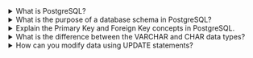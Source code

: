 <details> 
<summary>What is PostgreSQL?</summary>

###

PostgreSQL  একটি ওপেন-সোর্স, অবজেক্ট-রিলেশনাল ডাটাবেস ম্যানেজমেন্ট সিস্টেম (ORDBMS)। এটি একটি শক্তিশালী, ফিচার-সমৃদ্ধ এবং স্থিতিশীল ডাটাবেস সিস্টেম, যা বড় ধরনের অ্যাপ্লিকেশন এবং ওয়েবসাইটের ব্যাকএন্ডে ব্যবহৃত হয়।

এটি মূলত রিলেশনাল ডাটাবেস এর উপর ভিত্তি করে তৈরি, তবে এতে অবজেক্ট ওরিয়েন্টেড ফিচার ও এক্সটেনশন সাপোর্টও আছে।

**PostgreSQL-এর ইতিহাস:**
 এর যাত্রা শুরু হয় 1986 সালে, University of California, Berkeley-তে। প্রকল্পের নাম ছিল POSTGRES। পরে SQL সাপোর্ট যুক্ত করে নাম রাখা হয় PostgreSQL। এটি এখন PostgreSQL Global Development Group দ্বারা পরিচালিত হয়।

**PostgreSQL-এর বৈশিষ্ট্যসমূহ (Features):**

1. **ওপেন সোর্স ও ফ্রি:**
   PostgreSQL সম্পূর্ণভাবে ফ্রি এবং ওপেন সোর্স; আপনি ইচ্ছামত ব্যবহার, কাস্টমাইজ বা পরিবর্তন করতে পারেন।

2. **ACID কমপ্লায়েন্ট:**
   এটি ACID (Atomicity, Consistency, Isolation, Durability) রুল অনুসরণ করে, যা ডেটার নিরাপত্তা নিশ্চিত করে।

3. **আধুনিক ডেটা টাইপ সাপোর্ট:**
   যেমন – `JSON`, `XML`, `ARRAY`, `UUID`, `HSTORE` ইত্যাদি।

4. **Stored Procedures ও Triggers:**
   ব্যবহারকারীরা ফাংশন তৈরি করে অটোমেটেড কার্যক্রম করতে পারে।

5. **Full-Text Search:**
   টেক্সট বা ডকুমেন্ট সার্চিং সুবিধা।

6. **Extensibility:**
   ইউজাররা নিজেরা নতুন ফাংশন, অপারেটর বা ডেটা টাইপ যোগ করতে পারে।

7. **MVCC (Multi-Version Concurrency Control):**
   একাধিক ইউজার একসাথে ডেটার সাথে কাজ করলেও কনফ্লিক্ট হয় না।

8. **Replication ও Backup সুবিধা:**
   ডেটার ব্যাকআপ, রিস্টোর এবং রেপ্লিকেশন খুব সহজে করা যায়।

9. **High Performance:**
   PostgreSQL বড় ডেটা ও ট্রানজ্যাকশন হ্যান্ডেল করতে সক্ষম।

</details>



<details>

<summary>What is the purpose of a database schema in PostgreSQL?</summary>

###

Schema হলো PostgreSQL ডেটাবেসের ভিতরে একটি লজিক্যাল কাঠামো বা namespace, যা বিভিন্ন ডেটাবেস অবজেক্ট যেমন – টেবিল, ভিউ, ফাংশন, ইনডেক্স, সিকোয়েন্স ইত্যাদি সংগঠিতভাবে সংরক্ষণ করে।

**Schema ব্যবহারের মূল উদ্দেশ্যসমূহঃ**

1. **ডেটা অবজেক্ট গুছিয়ে রাখা :**
   স্কিমার মাধ্যমে সংশ্লিষ্ট টেবিল ও অন্যান্য অবজেক্টগুলো একটি নির্দিষ্ট টেবিল রাখা যায়। যেমন, `user` সম্পর্কিত সব টেবিল `user_schema`-তে রাখা যেতে পারে এবং `admin` সম্পর্কিত সব টেবিল `admin_schema`-তে।

2. **Name Conflicts এড়ানো :**
   একই নামের একাধিক টেবিল স্কিমা ব্যবহারের মাধ্যমে রাখা যায়। যেমনঃ

   * `public.users`
   * `admin.users`
     এখানে `users` নাম দুইবার ব্যবহার হলেও স্কিমা আলাদা হওয়ায় কোনো সমস্যা হবে না।

3. **নিরাপত্তা ও এক্সেস কন্ট্রোল:**
   প্রতিটি স্কিমার উপর নির্দিষ্ট ইউজার বা রোলের জন্য পারমিশন সেট করা যায়। এতে করে কোন ইউজার কি দেখতে বা পরিবর্তন করতে পারবে তা নিয়ন্ত্রণ করা সম্ভব হয়।

4. **বড় ডেটাবেসে Management সহজ হয়:**
   একটি বড় অ্যাপ্লিকেশন যেখানে অনেক টেবিল থাকে, সেখানে স্কিমা ব্যবহারে সব কিছু ভাগ করে রাখা যায়। এতে ডেটাবেস পরিচালনা সহজ হয়।

5. **মডিউলার ডিজাইন :**
    বিভিন্ন মডিউল বা ফিচার অনুযায়ী আলাদা স্কিমা ব্যবহার করতে পারেন, যা কোড এবং ডেটা ম্যানেজমেন্টকে আরও সহজ করে।


### **উদাহরণ:**

```sql
CREATE SCHEMA employee_data;

CREATE TABLE employee_data.employees (
  id SERIAL PRIMARY KEY,
  name TEXT,
  salary NUMERIC
);
```

এখানে `employee_data` নামে একটি স্কিমা তৈরি করা হয়েছে, যার ভিতরে `employees` নামের একটি টেবিল রাখা হয়েছে।



PostgreSQL-এ স্কিমা ব্যবহার করলে ডেটাবেস আরও সংগঠিত, নিরাপদ, এবং পরিচালনায় সহজ হয়। এটি বড় প্রজেক্টের জন্য বিশেষভাবে গুরুত্বপূর্ণ।
</details>


<details>



<summary>Explain the Primary Key and Foreign Key concepts in PostgreSQL.</summary>

###
**Primary Key** হলো একটি কলাম (বা একাধিক কলামের সমন্বয়), যা টেবিলের প্রতিটি রেকর্ডকে অন্য রেকর্ড থেকে আলাদা (unique) করে। 

###  বৈশিষ্ট্য:

* প্রতিটি টেবিলে শুধুমাত্র একটি Primary Key থাকতে পারে।
* এটি স্বয়ংক্রিয়ভাবে unique constraint এবং not null constraint আরোপ করে।

###  উদাহরণ:

```sql
CREATE TABLE students (
  student_id SERIAL PRIMARY KEY,
  name TEXT,
  email TEXT
);
```

এখানে `student_id` হলো Primary Key। এটি প্রতিটি ছাত্রকে ইউনিকভাবে শনাক্ত করবে।


## **Foreign Key  কী?**

Foreign Key হলো এমন একটি কলাম, যা অন্য টেবিলের Primary Key-কে রেফারেন্স করে। এটি দুইটি টেবিলের মধ্যে relationship তৈরি করে।

### বৈশিষ্ট্য:

* এটি ডেটাবেসে রেফারেনশিয়াল ইন্টেগ্রিটি নিশ্চিত করে। অর্থাৎ, রেফারেন্স করা মানটি অবশ্যই মূল টেবিলে থাকতে হবে।
* Parent table-এর Primary Key-এর মান না থাকলে child table-এ সেটি ব্যবহার করা যাবে না।

### উদাহরণ:

```sql
CREATE TABLE classes (
  class_id SERIAL PRIMARY KEY,
  class_name TEXT
);

CREATE TABLE students (
  student_id SERIAL PRIMARY KEY,
  name TEXT,
  class_id INT,
  FOREIGN KEY (class_id) REFERENCES classes(class_id)
);
```

এখানে `students` টেবিলের `class_id` একটি Foreign Key, যা `classes` টেবিলের `class_id` কে রেফারেন্স করছে।


##  Tabular পার্থক্য:

| বিষয়                | Primary Key                           | Foreign Key                       |
| ------------------- | ------------------------------------- | --------------------------------- |
| উদ্দেশ্য            | প্রতিটি রেকর্ডকে ইউনিকভাবে শনাক্ত করা | টেবিলগুলোর মধ্যে সম্পর্ক তৈরি করা |
| ইউনিক?              | হ্যাঁ, অবশ্যই ইউনিক                   | না, এটি ডুপ্লিকেট হতে পারে        |
| NULL মান গ্রহণ করে? | না                                    | হ্যাঁ, করতে পারে                  |
| টেবিলের সংখ্যা      | একটি টেবিলে ১টি মাত্র Primary Key     | একাধিক Foreign Key থাকতে পারে     |



In Summary we can say that:
* **Primary Key** একটি টেবিলের প্রতিটি রেকর্ডকে অন্য রেকর্ড থেকে আলাদা (unique) করে। 
* **Foreign Key** দুইটি টেবিলের মধ্যে সম্পর্ক স্থাপন করে এবং ডেটার সঠিকতা নিশ্চিত করে।
</details>


<details>


<summary>What is the difference between the VARCHAR and CHAR data types?</summary>

###
**PostgreSQL-এ VARCHAR এবং CHAR ডেটা টাইপের পার্থক্য** নিচে ব্যাখ্যা করা হলো:


 **VARCHAR বনাম CHAR – পার্থক্য**

| বিষয়                  | `VARCHAR(n)`                                  | `CHAR(n)`                                                     |
| --------------------- | --------------------------------------------- | ------------------------------------------------------------- |
| **সম্পূর্ণ নাম**      | Variable-length character                     | Fixed-length character                                        |
| **ডেটা দৈর্ঘ্য**      | ভেরিয়েবল বা পরিবর্তনশীল দৈর্ঘ্য              | নির্দিষ্ট বা ফিক্সড দৈর্ঘ্য                                   |
| **স্পেস Management** | যতটুকু ক্যারেক্টার দেওয়া হয়, ততটুকু জায়গা নেয় | যতটুকু কম ক্যারেক্টার দেওয়া হোক, বাকি অংশ স্পেস দিয়ে পূরণ করে |
| **পারফরম্যান্স**      | সাধারণত দ্রুত কাজ করে ছোট/মাঝারি ডেটার জন্য   | বড় ডেটার ক্ষেত্রে কম কার্যকর                                  |
| **স্টোরেজ**           | প্রয়োজন অনুযায়ী জায়গা নেয়                     | সবসময় পূর্ণ দৈর্ঘ্যের জায়গা নেয়                               |
| **ব্যবহার উপযোগী**    | যখন ভিন্ন ভিন্ন দৈর্ঘ্যের ডেটা প্রয়োজন হয়     | যখন সব ডেটার দৈর্ঘ্য সমান হওয়া দরকার (যেমন কোড, স্ট্যাটাস)    |


###  উদাহরণ:

####  VARCHAR(10) উদাহরণ:

```sql
CREATE TABLE users (
  name VARCHAR(10)
);
```

যদি `name` = `'Ali'` হয়, তাহলে ৩ ক্যারেক্টারই স্টোর হবে।

####  `CHAR(10)` উদাহরণ:

```sql
CREATE TABLE users (
  name CHAR(10)
);
```

`name` = `'Ali'` হলে, এটি `'Ali       '` (৭টি স্পেস সহ) স্টোর হবে।


###  কবে কোনটা ব্যবহার করবেন?

* `VARCHAR` : যখন ইনপুট ডেটার দৈর্ঘ্য বিভিন্ন হতে পারে (যেমন নাম, ঠিকানা)।
* `CHAR` : যখন সব ডেটা সমান দৈর্ঘ্যের হওয়া দরকার (যেমন – `gender` = `'Male '` বা `'Female'`, `status` = `'Active '` বা `'Inactive'`)।


</details>
<details>
<summary>How can you modify data using UPDATE statements?</summary>

 `UPDATE` Statement কী?

`UPDATE` হলো একটি SQL কমান্ড যা ডেটাবেজের নির্দিষ্ট টেবিলের এক বা একাধিক রো-এর তথ্য পরিবর্তন (modify) করতে ব্যবহার হয়।

### Syntax:

```sql
UPDATE table_name
SET column1 = value1, column2 = value2, ...
WHERE condition;
```

* **`table_name`** → যেই টেবিলের ডেটা পরিবর্তন করতে চান
* **`SET`** → যেই কলামের মান পরিবর্তন করতে চান
* **`WHERE`** → কোন রো-গুলোতে পরিবর্তন হবে তা নির্ধারণ করতে

---

### alert:

`WHERE` clause না দিলে পুরো টেবিলের সব রো আপডেট হয়ে যাবে!

---

### উদাহরণ ১: একটি কলামের মান পরিবর্তন

ধরা যাক আমাদের একটি `students` নামের টেবিল আছে:

```sql
+----+---------+--------+
| id | name    | marks  |
+----+---------+--------+
| 1  | Rafiq   | 75     |
| 2  | Salma   | 60     |
| 3  | Mizan   | 90     |
+----+---------+--------+
```

যদি `Salma` এর `marks` আপডেট করে 80 করতে চাই:

```sql
UPDATE students
SET marks = 80
WHERE name = 'Salma';
```

**রেজাল্ট:**

```sql
+----+---------+--------+
| id | name    | marks  |
+----+---------+--------+
| 1  | Rafiq   | 75     |
| 2  | Salma   | 80     |
| 3  | Mizan   | 90     |
+----+---------+--------+
```

---

### উদাহরণ ২: একাধিক কলাম আপডেট করা

```sql
UPDATE students
SET name = 'Salma Khatun', marks = 85
WHERE id = 2;
```

---

### উদাহরণ ৩: সব রো-তে একটি পরিবর্তন

**সকল শিক্ষার্থীর মার্কস ৫ নম্বর বাড়াতে চাই:**

```sql
UPDATE students
SET marks = marks + 5;
```

উপরের কমান্ডে `WHERE` clause নেই, তাই সব রো-তে পরিবর্তন হবে।


</details>